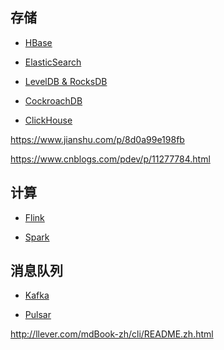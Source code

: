 
## 存储

* [HBase](hbase-book/site)

* [ElasticSearch](big-elasticsearch/site)

* [LevelDB & RocksDB]()

* [CockroachDB]()

* [ClickHouse]()


https://www.jianshu.com/p/8d0a99e198fb

https://www.cnblogs.com/pdev/p/11277784.html

## 计算

* [Flink](big-flink/site)

* [Spark](big-spark/site)

## 消息队列

* [Kafka](big-kafka/site)

* [Pulsar](big-pulsar/site)





http://llever.com/mdBook-zh/cli/README.zh.html
